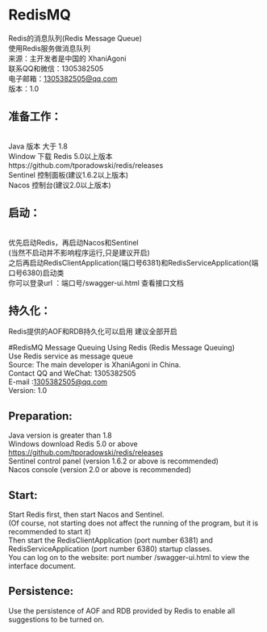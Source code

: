# RedisMQ
Redis的消息队列(Redis Message Queue) <br>
使用Redis服务做消息队列              <br>
来源：主开发者是中国的 XhaniAgoni    <br>
联系QQ和微信：1305382505               <br>
电子邮箱：1305382505@qq.com              <br>
版本：1.0                            <br>


<h2>准备工作：</h2>                           <br>
Java  版本 大于 1.8                <br>
Window  下载 Redis 5.0以上版本  https://github.com/tporadowski/redis/releases         <br>
Sentinel 控制面板(建议1.6.2以上版本)                                                 <br>
Nacos 控制台(建议2.0以上版本)                                                       <br>

<h2>启动：</h2>                               <br>
优先启动Redis，再启动Nacos和Sentinel          <br>
(当然不启动并不影响程序运行,只是建议开启)      <br>
之后再启动RedisClientApplication(端口号6381)和RedisServiceApplication(端口号6380)启动类      <br>
你可以登录url ：端口号/swagger-ui.html 查看接口文档    <br>


<h2>持久化：</h2>
Redis提供的AOF和RDB持久化可以启用 建议全部开启<br>


#RedisMQ
Message Queuing Using Redis (Redis Message Queuing) <br>
Use Redis service as message queue  <br>
Source: The main developer is XhaniAgoni in China.  <br>
Contact QQ and WeChat: 1305382505 <br>
E-mail :1305382505@qq.com <br>
Version: 1.0  <br>

<h2>Preparation:</h2>

Java version is greater than 1.8  <br>
Windows download Redis 5.0 or above https://github.com/tporadowski/redis/releases <br>
Sentinel control panel (version 1.6.2 or above is recommended)  <br>
Nacos console (version 2.0 or above is recommended) <br>
<h2>Start:</h2>

Start Redis first, then start Nacos and Sentinel. <br>
(Of course, not starting does not affect the running of the program, but it is recommended to start it) <br>
Then start the RedisClientApplication (port number 6381) and RedisServiceApplication (port number 6380) startup classes.  <br>
You can log on to the website: port number /swagger-ui.html to view the interface document. <br>
<h2>Persistence:</h2>
Use the persistence of AOF and RDB provided by Redis to enable all suggestions to be turned on. <br>
